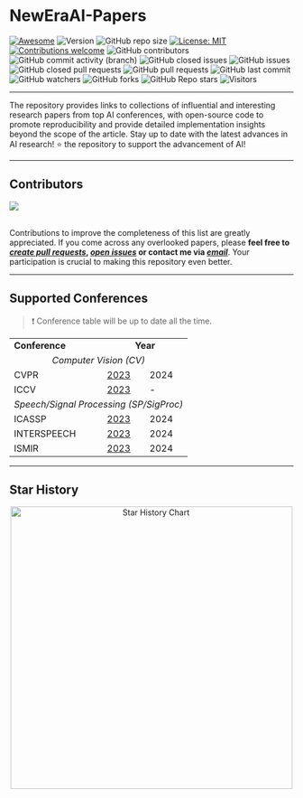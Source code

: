 # NewEraAI-Papers

[![Awesome](https://cdn.rawgit.com/sindresorhus/awesome/d7305f38d29fed78fa85652e3a63e154dd8e8829/media/badge.svg)](https://github.com/sindresorhus/awesome)
![Version](https://img.shields.io/badge/version-v1.0.0-rc0)
![GitHub repo size](https://img.shields.io/github/repo-size/DmitryRyumin/NewEraAI-Papers)
[![License: MIT](https://img.shields.io/badge/License-MIT-green.svg)](https://github.com/DmitryRyumin/NewEraAI-Papers/blob/main/LICENSE)
[![Contributions welcome](https://img.shields.io/badge/contributions-welcome-brightgreen.svg?style=flat)](https://github.com/DmitryRyumin/NewEraAI-Papers/blob/main/README.md)
![GitHub contributors](https://img.shields.io/github/contributors/dmitryryumin/NewEraAI-Papers)
![GitHub commit activity (branch)](https://img.shields.io/github/commit-activity/t/dmitryryumin/NewEraAI-Papers)
![GitHub closed issues](https://img.shields.io/github/issues-closed/DmitryRyumin/NewEraAI-Papers)
![GitHub issues](https://img.shields.io/github/issues/DmitryRyumin/NewEraAI-Papers)
![GitHub closed pull requests](https://img.shields.io/github/issues-pr-closed/DmitryRyumin/NewEraAI-Papers)
![GitHub pull requests](https://img.shields.io/github/issues-pr/dmitryryumin/NewEraAI-Papers)
![GitHub last commit](https://img.shields.io/github/last-commit/DmitryRyumin/NewEraAI-Papers)
![GitHub watchers](https://img.shields.io/github/watchers/dmitryryumin/NewEraAI-Papers)
![GitHub forks](https://img.shields.io/github/forks/dmitryryumin/NewEraAI-Papers)
![GitHub Repo stars](https://img.shields.io/github/stars/dmitryryumin/NewEraAI-Papers)
![Visitors](https://api.visitorbadge.io/api/combined?path=https%3A%2F%2Fgithub.com%2FDmitryRyumin%2FNewEraAI-Papers&label=Visitors&countColor=%23263759&style=flat)

---

The repository provides links to collections of influential and interesting research papers from top AI conferences, with open-source code to promote reproducibility and provide detailed implementation insights beyond the scope of the article. Stay up to date with the latest advances in AI research! :star: the repository to support the advancement of AI!

---

## Contributors

<a href="https://github.com/DmitryRyumin/NewEraAI-Papers/graphs/contributors">
  <img src="http://contributors.nn.ci/api?repo=DmitryRyumin/NewEraAI-Papers" />
</a>

<br />
<br />

Contributions to improve the completeness of this list are greatly appreciated. If you come across any overlooked papers, please **feel free to [*create pull requests*](https://github.com/DmitryRyumin/NewEraAI-Papers/pulls), [*open issues*](https://github.com/DmitryRyumin/NewEraAI-Papers/issues) or contact me via [*email*](mailto:neweraairesearch@gmail.com)**. Your participation is crucial to making this repository even better.

---

## Supported Conferences

> :exclamation: Conference table will be up to date all the time.

<table>
    <tr>
        <td><strong>Conference</strong></td>
        <td colspan="2" align="center"><strong>Year</strong></td>
    </tr>
    <tr>
      <td colspan="3" align="center"><i>Computer Vision (CV)</i></td>
    </tr>
    <tr>
        <td>CVPR</td>
        <td><a href="https://github.com/DmitryRyumin/CVPR-2023-Papers" target="_blank">2023</a></td>
        <td>2024</td>
    </tr>
    <tr>
        <td>ICCV</td>
        <td><a href="https://github.com/DmitryRyumin/ICCV-2023-Papers" target="_blank">2023</a></td>
        <td>-</td>
    </tr>
    <tr>
      <td colspan="3" align="center"><i>Speech/Signal Processing (SP/SigProc)</i></td>
    </tr>
    <tr>
        <td>ICASSP</td>
        <td><a href="https://github.com/DmitryRyumin/ICASSP-2023-Papers" target="_blank">2023</a></td>
        <td>2024</td>
    </tr>
    <tr>
        <td>INTERSPEECH</td>
        <td><a href="https://github.com/DmitryRyumin/INTERSPEECH-2023-Papers" target="_blank">2023</a></td>
        <td>2024</td>
    </tr>
    <tr>
        <td>ISMIR</td>
        <td><a href="https://github.com/yamathcy/ISMIR-2023-Papers" target="_blank">2023</a></td>
        <td>2024</td>
    </tr>
</table>

---

## Star History

<p align="center">
    <a href="https://star-history.com/#Dmitryryumin/NewEraAI-Papers&Date" target="_blank">
        <img width="500" src="https://api.star-history.com/svg?repos=Dmitryryumin/NewEraAI-Papers&type=Date" alt="Star History Chart">
    </a>
<p>
